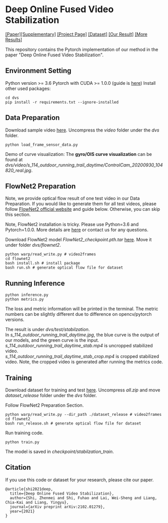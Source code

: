 # Deep Online Fused Video Stabilization

[[Paper]](https://openaccess.thecvf.com/content/WACV2022/papers/Shi_Deep_Online_Fused_Video_Stabilization_WACV_2022_paper.pdf)[[Supplementary]](https://zhmeishi.github.io/dvs/paper/dvs_supp.pdf)  [[Project Page]](https://zhmeishi.github.io/dvs/) [[Dataset]](https://storage.googleapis.com/dataset_release/all.zip) [[Our Result]](https://storage.googleapis.com/dataset_release/inference_result_release.zip) [[More Results]](https://zhmeishi.github.io/dvs/supp/results.html) 

This repository contains the Pytorch implementation of our method in the paper "Deep Online Fused Video Stabilization".

## Environment Setting
Python version >= 3.6
Pytorch with CUDA >= 1.0.0 (guide is [here](https://pytorch.org/get-started/locally/))
Install other used packages:
```
cd dvs
pip install -r requirements.txt --ignore-installed
```

## Data Preparation
Download sample video [here](https://drive.google.com/file/d/1nju9H8ohYZh6dGsdrQjQXFgfgkrFtkRi/view?usp=sharing). 
Uncompress the *video* folder under the *dvs* folder.
```
python load_frame_sensor_data.py 
```
Demo of curve visualization:
The **gyro/OIS curve visualization** can be found at *dvs/video/s_114_outdoor_running_trail_daytime/ControlCam_20200930_104820_real.jpg*.


## FlowNet2 Preparation
Note, we provide optical flow result of one test video in our Data Preparation. If you would like to generate them for all test videos, please follow [FlowNet2 official website](https://github.com/NVIDIA/flownet2-pytorch) and guide below. Otherwise, you can skip this section. 

Note, FlowNet2 installation is tricky. Please use Python=3.6 and Pytorch=1.0.0. More details are [here](https://github.com/NVIDIA/flownet2-pytorch/issues/156) or contact us for any questions.

Download FlowNet2 model *FlowNet2_checkpoint.pth.tar* [here](https://drive.google.com/file/d/1hF8vS6YeHkx3j2pfCeQqqZGwA_PJq_Da/view).  Move it under folder *dvs/flownet2*.
```
python warp/read_write.py # video2frames
cd flownet2
bash install.sh # install package
bash run.sh # generate optical flow file for dataset
``` 

## Running Inference 
```
python inference.py
python metrics.py
``` 
The loss and metric information will be printed in the terminal. The metric numbers can be slightly different due to difference on opencv/pytorch versions.  

The result is under *dvs/test/stabilzation*.   
In *s_114_outdoor_running_trail_daytime.jpg*, the blue curve is the output of our models, and the green curve is the input.   
*s_114_outdoor_running_trail_daytime_stab.mp4* is uncropped stabilized video.  
*s_114_outdoor_running_trail_daytime_stab_crop.mp4* is cropped stabilized video. Note, the cropped video is generated after running the metrics code.   

## Training
Download dataset for training and test [here](https://storage.googleapis.com/dataset_release/all.zip). 
Uncompress *all.zip* and move *dataset_release* folder under the *dvs* folder.

Follow FlowNet2 Preparation Section.
```
python warp/read_write.py --dir_path ./dataset_release # video2frames
cd flownet2
bash run_release.sh # generate optical flow file for dataset
``` 

Run training code.
```
python train.py
``` 
The model is saved in *checkpoint/stabilzation_train*.

## Citation 
If you use this code or dataset for your research, please cite our paper.
```
@article{shi2021deep,
  title={Deep Online Fused Video Stabilization},
  author={Shi, Zhenmei and Shi, Fuhao and Lai, Wei-Sheng and Liang, Chia-Kai and Liang, Yingyu},
  journal={arXiv preprint arXiv:2102.01279},
  year={2021}
}
```
